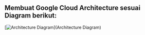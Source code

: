 
## Membuat Google Cloud Architecture sesuai Diagram berikut:

[![Architecture Diagram](https://storage.googleapis.com/valdy-bucket/Architecture%20Diagram.png)](Architecture Diagram)
